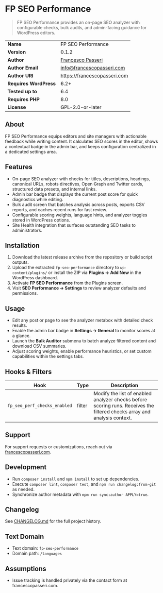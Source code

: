 # FP SEO Performance

> FP SEO Performance provides an on-page SEO analyzer with configurable checks, bulk audits, and admin-facing guidance for WordPress editors.

| | |
| --- | --- |
| **Name** | FP SEO Performance |
| **Version** | 0.1.2 |
| **Author** | [Francesco Passeri](https://francescopasseri.com) |
| **Author Email** | [info@francescopasseri.com](mailto:info@francescopasseri.com) |
| **Author URI** | https://francescopasseri.com |
| **Requires WordPress** | 6.2+ |
| **Tested up to** | 6.4 |
| **Requires PHP** | 8.0 |
| **License** | GPL-2.0-or-later |

## About

FP SEO Performance equips editors and site managers with actionable feedback while writing content. It calculates SEO scores in the editor, shows a contextual badge in the admin bar, and keeps configuration centralized in a dedicated settings area.

## Features

- On-page SEO analyzer with checks for titles, descriptions, headings, canonical URLs, robots directives, Open Graph and Twitter cards, structured data presets, and internal links.
- Admin bar badge that displays the current post score for quick diagnostics while editing.
- Bulk audit screen that batches analysis across posts, exports CSV reports, and caches recent runs for fast review.
- Configurable scoring weights, language hints, and analyzer toggles stored in WordPress options.
- Site Health integration that surfaces outstanding SEO tasks to administrators.

## Installation

1. Download the latest release archive from the repository or build script outputs.
2. Upload the extracted `fp-seo-performance` directory to `wp-content/plugins/` or install the ZIP via **Plugins → Add New** in the WordPress dashboard.
3. Activate **FP SEO Performance** from the Plugins screen.
4. Visit **SEO Performance → Settings** to review analyzer defaults and permissions.

## Usage

- Edit any post or page to see the analyzer metabox with detailed check results.
- Enable the admin bar badge in **Settings → General** to monitor scores at a glance.
- Launch the **Bulk Auditor** submenu to batch analyze filtered content and download CSV summaries.
- Adjust scoring weights, enable performance heuristics, or set custom capabilities within the settings tabs.

## Hooks & Filters

| Hook | Type | Description |
| --- | --- | --- |
| `fp_seo_perf_checks_enabled` | filter | Modify the list of enabled analyzer checks before scoring runs. Receives the filtered checks array and analysis context. |

## Support

For support requests or customizations, reach out via [francescopasseri.com](https://francescopasseri.com/contact/).

## Development

- Run `composer install` and `npm install` to set up dependencies.
- Execute `composer lint`, `composer test`, and `npm run changelog:from-git` as needed.
- Synchronize author metadata with `npm run sync:author APPLY=true`.

## Changelog

See [CHANGELOG.md](CHANGELOG.md) for the full project history.

## Text Domain

- Text domain: `fp-seo-performance`
- Domain path: `/languages`

## Assumptions

- Issue tracking is handled privately via the contact form at francescopasseri.com.
